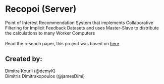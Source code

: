 # Recopoi (Server)
Point of Interest Recommendation System that implements Collaborative Filtering for Implicit Feedback Datasets and uses Master-Slave to distribute the calculations to many Worker Computers
<br><br>
Read the reseach paper, this project was based on <a href="http://yifanhu.net/PUB/cf.pdf">here</a>
<h2>Created by:</h2>
Dimitra Kourli (@demyK)<br>
Dimitris Dimitrakopoulos (@jamesDimi)
